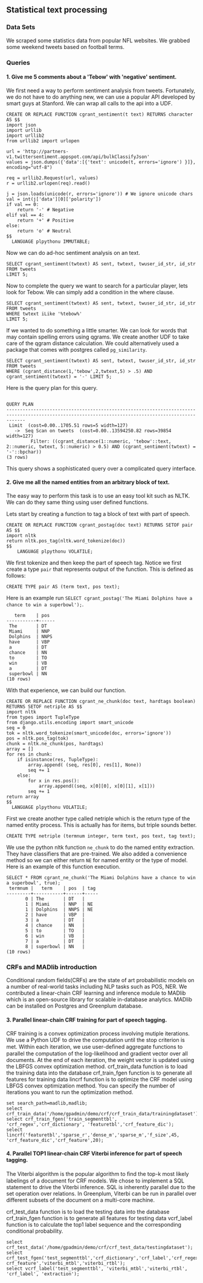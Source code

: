 

## Statistical text processing

### Data Sets
	
We scraped some statistics data from popular NFL websites.
We grabbed some weekend tweets based on football terms.

### Queries

#### 1. Give me 5 comments about a 'Tebow'  with 'negative' sentiment.


We first need a way to perform sentiment analysis from tweets.
Fortunately, we do not have to do anything new, we can use a popular 
API developed by smart guys at Stanford.
We can wrap all calls to the api into a UDF.

    CREATE OR REPLACE FUNCTION cgrant_sentiment(t text) RETURNS character AS $$
    import json
    import urllib
    import urllib2
    from urllib2 import urlopen
    
    url = 'http://partners-v1.twittersentiment.appspot.com/api/bulkClassifyJson'
    values = json.dumps({'data':[{'text': unicode(t, errors='ignore') }]}, encoding="utf-8")
    
    req = urllib2.Request(url, values)
    r = urllib2.urlopen(req).read()
    
    j = json.loads(unicode(r, errors='ignore')) # We ignore unicode chars
    val = int(j['data'][0]['polarity'])
    if val == 0:
    	return '-' # Negative
    elif val == 4:
    	return '+' # Positive 
    else:
    	return 'o' # Neutral 
    $$
      LANGUAGE plpythonu IMMUTABLE;



Now we can do ad-hoc sentiment analysis on an text.

    SELECT cgrant_sentiment(twtext) AS sent, twtext, twuser_id_str, id_str 
    FROM tweets
    LIMIT 5;


Now to complete the query we want to search for a particular player,
lets look for Tebow. We can simply add a condition in the where
clause.


    SELECT cgrant_sentiment(twtext) AS sent, twtext, twuser_id_str, id_str 
    FROM tweets
    WHERE twtext iLike '%tebow%'
    LIMIT 5;


If we wanted to do something a little smarter. We can look for words that
may contain spelling errors using qgrams. We create another UDF to take
care of the qgram distance calculation. We could alternatively used a package
that comes with postgres called `pg_similarity`.


    SELECT cgrant_sentiment(twtext) AS sent, twtext, twuser_id_str, id_str 
    FROM tweets 
    WHERE (cgrant_distance(1,'tebow',2,twtext,5) > .5) AND 
    cgrant_sentiment(twtext) = '-' LIMIT 5;


Here is the query plan for this query.


                                                                        QUERY PLAN                                                                     
    ---------------------------------------------------------------------------------------------------------------------------------------------------
     Limit  (cost=0.00..1705.51 rows=5 width=127)
       ->  Seq Scan on tweets  (cost=0.00..13594250.82 rows=39854 width=127)
             Filter: ((cgrant_distance(1::numeric, 'tebow'::text, 2::numeric, twtext, 5::numeric) > 0.5) AND (cgrant_sentiment(twtext) = '-'::bpchar))
    (3 rows)


This query shows a sophisticated query over a complicated query interface.


#### 2. Give me all the named entities from an arbitrary block of text.

The easy way to perform this task is to use an easy tool kit such as NLTK.
We can do they same thing using user defined functions.

Lets start by creating a function to tag a block of text with part of speech.


    CREATE OR REPLACE FUNCTION cgrant_postag(doc text) RETURNS SETOF pair AS $$
    import nltk
    return nltk.pos_tag(nltk.word_tokenize(doc))
    $$
    	LANGUAGE plpythonu VOLATILE;

We first tokenize and then keep the part of speech tag.
Notice we first create a type `pair` that represents output of the function.
This is defined as follows:

    CREATE TYPE pair AS (term text, pos text);

Here is an example run `SELECT cgrant_postag('The Miami Dolphins have a chance to win a superbowl');`.

       term    | pos  
    -----------+------
     The       | DT
     Miami     | NNP
     Dolphins  | NNPS
     have      | VBP
     a         | DT
     chance    | NN
     to        | TO
     win       | VB
     a         | DT
     superbowl | NN
    (10 rows)


With that experience, we can build our function.

    CREATE OR REPLACE FUNCTION cgrant_ne_chunk(doc text, hardtags boolean) RETURNS SETOF netriple AS $$
    import nltk
    from types import TupleType
    from django.utils.encoding import smart_unicode
    seq = 0
    tok = nltk.word_tokenize(smart_unicode(doc, errors='ignore'))
    pos = nltk.pos_tag(tok)
    chunk = nltk.ne_chunk(pos, hardtags)
    array = []
    for res in chunk:
    	if isinstance(res, TupleType):
    		array.append( (seq, res[0], res[1], None))
    		seq += 1
    	else:
    		for x in res.pos():
    			array.append((seq, x[0][0], x[0][1], x[1]))
    		seq += 1
    return array
    $$
      LANGUAGE plpythonu VOLATILE;


First we create another type called netriple which is the return type of the named entity process.
This is actually has for items, but triple sounds better.

    CREATE TYPE netriple (termnum integer, term text, pos text, tag text);

We use the python nltk function `ne_chunk` to do the named entity extraction.
They have classifiers that are pre-trained.
We also added a convenience method so we can either return `NE` for named entity or the type of model.
Here is an example of this function execution.

    SELECT * FROM cgrant_ne_chunk('The Miami Dolphins have a chance to win a superbowl', true);
     termnum |   term    | pos  | tag 
    ---------+-----------+------+-----
           0 | The       | DT   | 
           1 | Miami     | NNP  | NE
           1 | Dolphins  | NNPS | NE
           2 | have      | VBP  | 
           3 | a         | DT   | 
           4 | chance    | NN   | 
           5 | to        | TO   | 
           6 | win       | VB   | 
           7 | a         | DT   | 
           8 | superbowl | NN   | 
    (10 rows)


### CRFs and MADlib introduction
Conditional random fields(CRFs) are the state of art probabilistic models on a number of real-world
tasks including NLP tasks such as POS, NER. We contributed a linear-chain CRF learning and 
inference module to MADlib which is an open-source library for scalable in-database analytics. 
MADlib can be installed on Postgres and Greenplum database.

#### 3. Parallel linear-chain CRF training for part of speech tagging.
CRF training is a convex optimization process involving mutiple iterations. 
We use a Python UDF to drive the computation until the stop criterion is met. Within each
iteration, we use user-deﬁned aggregate functions to parallel the computation
of the log-likelihood and gradient vector over all documents. At the end of
each iteration, the weight vector is updated using the LBFGS convex optimization method.
crf_train_data function is to load the training data into the database
crf_train_fgen function is to generate all features for training data
lincrf function is to optimize the CRF model using LBFGS convex optimization method.
You can specify the number of iterations you want to run the optimization method.

    set search_path=madlib,madlib;
    select crf_train_data('/home/gpadmin/demo/crf/crf_train_data/trainingdataset');
    select crf_train_fgen('train_segmenttbl', 'crf_regex','crf_dictionary', 'featuretbl','crf_feature_dic');
    select lincrf('featuretbl','sparse_r','dense_m','sparse_m','f_size',45, 'crf_feature_dic','crf_feature',20);

#### 4. Parallel TOP1 linear-chain CRF Viterbi inference for part of speech tagging.
The Viterbi algorithm is the popular algorithm to ﬁnd the top-k most likely
labelings of a document for CRF models. We chose to implement a SQL statement
to drive the Viterbi inference. SQL is inherently parallel due to the set operation over relations.
In Greenplum, Viterbi can be run in parallel over different subsets of the document on a multi-core machine.

crf_test_data function is to load the testing data into the database
crf_train_fgen function is to generate all features for testing data
vcrf_label function is to calculate the top1 label sequence and the corresponding conditional probability.

    select crf_test_data('/home/gpadmin/demo/crf/crf_test_data/testingdataset');
    select crf_test_fgen('test_segmenttbl','crf_dictionary','crf_label','crf_regex',' crf_feature','viterbi_mtbl','viterbi_rtbl');
    select vcrf_label('test_segmenttbl', 'viterbi_mtbl','viterbi_rtbl', 'crf_label', 'extraction');
 

